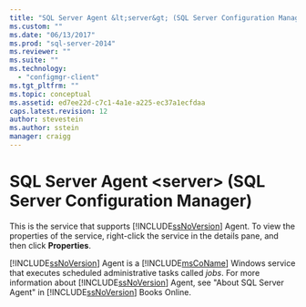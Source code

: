 ```yaml
---
title: "SQL Server Agent &lt;server&gt; (SQL Server Configuration Manager) | Microsoft Docs"
ms.custom: ""
ms.date: "06/13/2017"
ms.prod: "sql-server-2014"
ms.reviewer: ""
ms.suite: ""
ms.technology: 
  - "configmgr-client"
ms.tgt_pltfrm: ""
ms.topic: conceptual
ms.assetid: ed7ee22d-c7c1-4a1e-a225-ec37a1ecfdaa
caps.latest.revision: 12
author: stevestein
ms.author: sstein
manager: craigg
---
```

# SQL Server Agent &lt;server&gt; (SQL Server Configuration Manager)
  This is the service that supports [!INCLUDE[ssNoVersion](../../includes/ssnoversion-md.md)] Agent. To view the properties of the service, right-click the service in the details pane, and then click **Properties**.  
  
 [!INCLUDE[ssNoVersion](../../includes/ssnoversion-md.md)] Agent is a [!INCLUDE[msCoName](../../includes/msconame-md.md)] Windows service that executes scheduled administrative tasks called *jobs*. For more information about [!INCLUDE[ssNoVersion](../../includes/ssnoversion-md.md)] Agent, see "About SQL Server Agent" in [!INCLUDE[ssNoVersion](../../includes/ssnoversion-md.md)] Books Online.  
  
  
